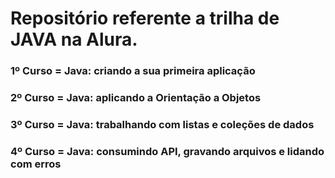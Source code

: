# Repositório referente a trilha de JAVA na Alura.
### 1º Curso = Java: criando a sua primeira aplicação
### 2º Curso = Java: aplicando a Orientação a Objetos
### 3º Curso = Java: trabalhando com listas e coleções de dados
### 4º Curso = Java: consumindo API, gravando arquivos e lidando com erros
